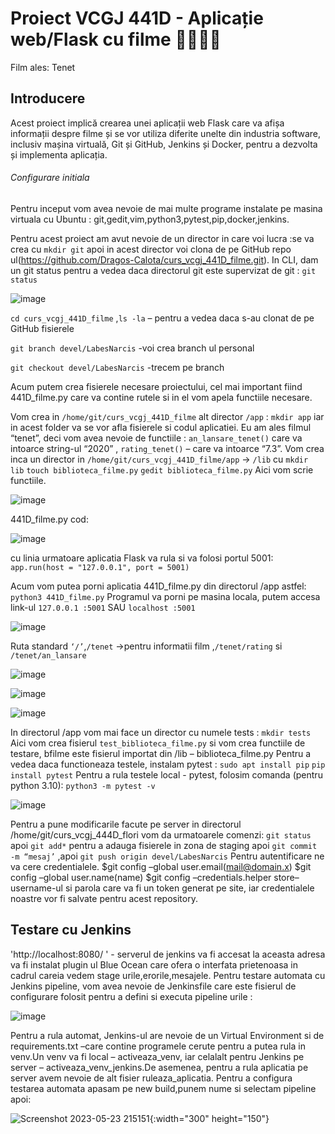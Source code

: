 # Proiect VCGJ 441D - Aplicație web/Flask cu filme 🎥🎥🎥🎥
Film ales: Tenet

## Introducere
Acest proiect implică crearea unei aplicații web Flask care va afișa informații despre filme și se vor utiliza diferite unelte din industria software, inclusiv mașina virtuală, Git și GitHub, Jenkins și Docker, pentru a dezvolta și implementa aplicația.
###### Configurare initiala
Pentru inceput vom avea nevoie de mai multe programe instalate pe masina virtuala cu Ubuntu : git,gedit,vim,python3,pytest,pip,docker,jenkins.

Pentru acest proiect am avut nevoie de un director in care voi lucra :se va crea cu
`mkdir git` apoi in acest director voi clona de pe GitHub repo ul(https://github.com/Dragos-Calota/curs_vcgj_441D_filme.git). 
In CLI, dam un git status pentru a vedea daca directorul git este supervizat de git : `git status`

![image](https://github.com/Dragos-Calota/curs_vcgj_441D_filme/assets/24204707/9101ece7-d87f-47c0-9fdc-4ba56ed0c9a5)

`cd curs_vcgj_441D_filme` ,`ls -la` – pentru a vedea daca s-au clonat de pe GitHub fisierele 

`git branch devel/LabesNarcis` -voi crea branch ul personal 

`git checkout devel/LabesNarcis` -trecem pe branch 

Acum putem crea fisierele necesare proiectului, cel mai important fiind 441D_filme.py care va contine rutele si in el vom apela functiile necesare.

Vom crea in `/home/git/curs_vcgj_441D_filme` alt director `/app` :  `mkdir app` iar in acest folder va se vor afla fisierele si codul aplicatiei.
Eu am ales filmul “tenet”, deci vom avea nevoie de functiile :  `an_lansare_tenet()` care va intoarce string-ul “2020” , `rating_tenet()` – care va intoarce “7.3”.
Vom crea inca un director in `/home/git/curs_vcgj_441D_filme/app` -> `/lib`  cu `mkdir lib`
`touch biblioteca_filme.py` `gedit biblioteca_filme.py` Aici vom scrie functiile.

![image](https://github.com/Dragos-Calota/curs_vcgj_441D_filme/assets/24204707/c3c5c0aa-a536-444c-802f-c74bde7ac79b)

441D_filme.py cod:

![image](https://github.com/Dragos-Calota/curs_vcgj_441D_filme/assets/24204707/9be0a4d5-ac02-4582-851e-dbe8a64c7ba1)




cu linia urmatoare aplicatia Flask va rula si va folosi portul 5001:
`app.run(host = "127.0.0.1", port = 5001)`

Acum vom putea porni aplicatia 441D_filme.py din directorul /app astfel: `python3 441D_filme.py` Programul va porni pe masina locala, putem accesa link-ul `127.0.0.1 :5001` SAU `localhost :5001` 

![image](https://github.com/Dragos-Calota/curs_vcgj_441D_filme/assets/24204707/7c251a0d-161b-450e-8384-fbe535f0c3ad)

Ruta standard `‘/’`,`/tenet` ->pentru informatii film ,`/tenet/rating` si `/tenet/an_lansare`

![image](https://github.com/Dragos-Calota/curs_vcgj_441D_filme/assets/24204707/d8daa572-97ed-48aa-9891-3a92c9d64882)

 ![image](https://github.com/Dragos-Calota/curs_vcgj_441D_filme/assets/24204707/94de3f77-745e-4ad8-8211-6edf255b0ca3)

 ![image](https://github.com/Dragos-Calota/curs_vcgj_441D_filme/assets/24204707/fb13cd43-0326-4a63-9225-5f825e6c4166)

 In directorul /app vom mai face un director cu numele tests :
`mkdir tests` Aici vom crea fisierul `test_biblioteca_filme.py` si vom crea functiile de testare, bfilme este fisierul importat din /lib – biblioteca_filme.py Pentru a vedea daca functioneaza testele, instalam pytest : `sudo apt install pip` `pip install pytest`
Pentru a rula testele local - pytest, folosim comanda (pentru python 3.10): `python3 -m pytest -v`

![image](https://github.com/Dragos-Calota/curs_vcgj_441D_filme/assets/24204707/079fb65b-2f16-40eb-9654-19e9407e8626)

Pentru a pune modificarile facute pe server in directorul /home/git/curs_vcgj_444D_flori vom da urmatoarele comenzi:
`git status` apoi `git add*` pentru a adauga fisierele in zona de staging apoi  `git commit -m “mesaj’` ,apoi 
`git push origin devel/LabesNarcis`
Pentru autentificare ne va cere credentialele.
$git config –global user.email(mail@domain.x) $git config –global user.name(name) $git config –credentials.helper store–username-ul si parola care va fi un token generat pe site, iar credentialele noastre vor fi salvate pentru acest repository.

## Testare cu Jenkins

'http://localhost:8080/ ' - serverul de jenkins va fi accesat la aceasta adresa
va fi instalat plugin ul Blue Ocean care ofera o interfata prietenoasa in cadrul careia vedem stage urile,erorile,mesajele.
Pentru testare automata cu Jenkins pipeline, vom avea nevoie de Jenkinsfile care este fisierul de configurare folosit pentru a defini si executa pipeline urile : 

![image](https://github.com/Dragos-Calota/curs_vcgj_441D_filme/assets/24204707/65f6d16c-ad47-4222-ae33-4639d3f0bd3c)

Pentru a rula automat, Jenkins-ul are nevoie de un Virtual Environment si de requirements.txt –care contine  programele cerute pentru a putea rula in venv.Un venv va fi local – activeaza_venv, iar celalalt pentru Jenkins pe server – activeaza_venv_jenkins.De asemenea, pentru a rula aplicatia pe server avem nevoie de alt fisier ruleaza_aplicatia.
Pentru a configura testarea automata apasam pe new build,punem nume si selectam pipeline apoi:

![Screenshot 2023-05-23 215151](https://github.com/Dragos-Calota/curs_vcgj_441D_filme/assets/24204707/2202a6a6-33f1-4f95-97dd-3041800c687e){:width="300" height="150"}

